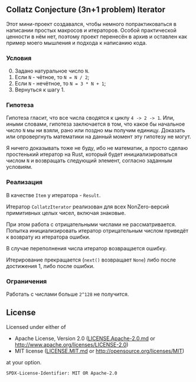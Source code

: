 Collatz Conjecture (3n+1 problem) Iterator
----------------------------

Этот мини-проект создавался, чтобы немного попрактиковаться в написании простых макросов и итераторов. Особой практической ценности в нём нет, поэтому проект перенесён в архив и оставлен как пример моего мышления и подхода к написанию кода.

### Условия
0. Задано натуральное число `N`.
1. Если `N` - чётное, то `N = N / 2`;
2. Если `N` - нечётное, то `N = 3 * N + 1`;
3. Вернуться к шагу 1.

### Гипотеза
Гипотеза гласит, что все числа сводятся к циклу `4 -> 2 -> 1`.
Или, иными словами, гипотеза заключается в том, что какое бы начальное число `N` мы ни взяли,
рано или поздно мы получим единицу.
Доказать или опровергнуть математики на данный момент эту гипотезу не могут.

Я ничего доказывать тоже не буду, ибо не математик, а просто сделаю простенький итератор на Rust,
который будет инициализироваться числом `N` и возвращать следующий элемент, согласно заданным условиям.

### Реализация
В качестве `Item` у итератора - `Result`.

Итератор `CollatzIterator` реализован для всех NonZero-версий примитивных целых чисел, включая знаковые.

При этом работа с отрицательными числами не рассматривается.
Попытка инициализировать итератор отрицательным числом приведёт к возврату из итератора ошибки.

В случае переполнения числа итератор возвращается ошибку.

Итерирование прекращается (`next()` возвращает `None`) либо после достижения 1, либо после ошибки.

### Ограничения
Работать с числами больше `2^128` не получится.

## License
Licensed under either of

- Apache License, Version 2.0
   ([LICENSE.Apache-2.0.md](LICENSE.Apache-2.0.md) or <http://www.apache.org/licenses/LICENSE-2.0>)
- MIT license
   ([LICENSE.MIT.md](LICENSE.MIT.md) or <http://opensource.org/licenses/MIT>)

at your option.

`SPDX-License-Identifier: MIT OR Apache-2.0`
